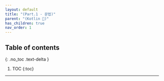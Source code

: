 ```yaml
---
layout: default
title: "(Part.1 - 문법)"
parent: "(Kotlin 🌟)"
has_children: true
nav_order: 1
---
```


## Table of contents
{: .no_toc .text-delta }

1. TOC
{:toc}

---